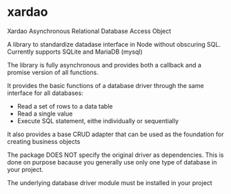 # xardao

Xardao Asynchronous Relational Database Access Object

A library to standardize datadase interface in Node without obscuring SQL.
Currently supports SQLite and MariaDB (mysql)

The library is fully asynchronous and provides both a callback and a promise version of all functions.

It provides the basic functions of a database driver through the same interface for all databases:

* Read a set of rows to a data table
* Read a single value
* Execute SQL statement, eithe individually or sequentially

It also provides a base CRUD adapter that can be used as the foundation for creating business objects

The package DOES NOT specify the original driver as dependencies. This is done on purpose bacause you 
generally use only one type of database in your project.

The underlying database driver module must be installed in your project

